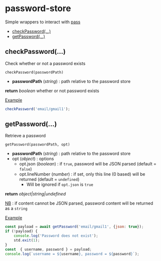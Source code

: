 <!-- omit in toc -->
# password-store

Simple wrappers to interact with [pass](https://www.passwordstore.org/)

- [checkPassword(...)](#checkpassword)
- [getPassword(...)](#getpassword)

## checkPassword(...)

Check whether or not a password exists

`checkPassword(passwordPath)`

* **passwordPath** (*string*) : path relative to the password store

**return** *boolean* whether or not password exists

<u>Example</u>

```js
checkPassword('email/gmail1'); 
```

## getPassword(...)

Retrieve a password

`getPassword(passwordPath, opt)`

* **passwordPath** (*string*) : path relative to the password store
* opt (*object*) : options
  * opt.json (*boolean*) : if `true`, password will be JSON parsed (default = `false`)
  * opt.lineNumber (*number*) : if set, only this line (0 based) will be returned (default = `undefined`)
    * Will be ignored if `opt.json` is `true`

**return** *object|string|undefined*

<u>NB</u> : if content cannot be JSON parsed, password content will be returned as a `string`

<u>Example</u>

```js
const payload = await getPassword('email/gmail1', {json: true});
if (!payload) {
    console.log('Password does not exist');
    std.exit(1);
}
const  { username, password } = payload;
console.log(`username = ${username}, password = ${password}`);
```
